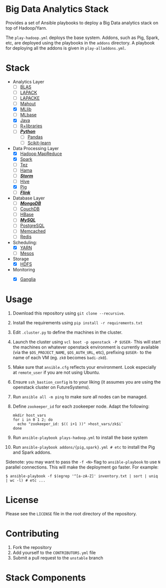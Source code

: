 # Big Data Analytics Stack

Provides a set of Ansible playbooks to deploy a Big Data analytics
stack on top of Hadoop/Yarn.

The `play-hadoop.yml` deploys the base system. Addons, such as Pig,
Spark, etc, are deployed using the playbooks in the `addons`
directory. A playbook for deploying all the addons is given in
`play-alladdons.yml`.


# Stack

- Analytics Layer
   * [ ] [BLAS](http://www.netlib.org/blas/)
   * [ ] [LAPACK](http://www.netlib.org/lapack/)
   * [ ] [LAPACKE](http://www.netlib.org/lapack/lapacke.html)
   * [ ] [Mahout](http://mahout.apache.org/)
   * [X] [MLlib](http://spark.apache.org/docs/latest/mllib-guide.html)
   * [ ] [MLbase](http://www.mlbase.org/)
   * [X] [Java](https://www.java.com/en/)
   * [ ] [R+libraries](https://cran.r-project.org/web/packages/available_packages_by_date.html)
   * [ ] [**_Python_**](https://www.python.org/)
      * [ ] [Pandas](http://pandas.pydata.org/)
      * [ ] [Scikit-learn](http://scikit-learn.org/stable/)
- Data Processing Layer
   * [X] [Hadoop MapReduce](https://hadoop.apache.org/docs/r1.2.1/mapred_tutorial.html)
   * [X] [Spark](http://spark.apache.org/)
   * [ ] [Tez](https://tez.apache.org/)
   * [ ] [Hama](https://hama.apache.org/)
   * [ ] [**_Storm_**](http://storm.apache.org/)
   * [ ] [Hive](https://hive.apache.org/)
   * [X] [Pig](https://pig.apache.org/)
   * [ ] [**_Flink_**](https://flink.apache.org/)
- Database Layer
    * [ ] [**_MongoDB_**](https://www.mongodb.org/)
    * [ ] [CouchDB](http://couchdb.apache.org/)
    * [ ] [HBase](https://hbase.apache.org/)
    * [ ] [**_MySQL_**](https://www.mysql.com/)
    * [ ] [PostgreSQL](https://www.mysql.com/)
    * [ ] [Memcached](http://memcached.org/)
    * [ ] [Redis](http://redis.io/)
- Scheduling:
  * [X] [YARN](https://hadoop.apache.org/docs/r2.7.1/hadoop-yarn/hadoop-yarn-site/FairScheduler.html)
  * [ ] [Mesos](http://mesos.apache.org/)
- Storage
  * [X] [HDFS](https://hadoop.apache.org/docs/r1.2.1/hdfs_design.html)
- Monitoring
  * [X] [Ganglia](http://ganglia.info/?p=88)


# Usage

1. Download this repository using `git clone --recursive`.
1. Install the requirements using `pip install -r requirements.txt`
1. Edit `.cluster.py` to define the machines in the cluster.
1. Launch the cluster using `vcl boot -p openstack -P $USER-` This
   will start the machines on whatever openstack environment is
   currently available (via the `$OS_PROJECT_NAME`, `$OS_AUTH_URL`,
   etc), prefixing `$USER-` to the name of each VM (eg. `zk0` becomes
   `badi-zk0`).
1. Make sure that `ansible.cfg` reflects your environment. Look
   especially at `remote_user` if you are not using Ubuntu.
1. Ensure `ssh_bastion_config` is to your liking (it assumes you are
   using the openstack cluster on FutureSystems).
1. Run `ansible all -m ping` to make sure all nodes can be managed.
1. Define `zookeeper_id` for each zookeeper node. Adapt the following:

    ```
    mkdir host_vars
    for i in 0 1 2; do
      echo "zookeeper_id: $(( i+1 ))" >host_vars/zk$i`
    done
    ```

1. Run `ansible-playbook plays-hadoop.yml` to install the base system
1. Run `ansible-playbook addons/{pig,spark}.yml # etc` to install the
   Pig and Spark addons.


Sidenote: you may want to pass the `-f <N>` flag to `ansible-playbook` to use `N` parallel connections.
This will make the deployment go faster.
For example:

```
$ ansible-playbook -f $(egrep '^[a-zA-Z]' inventory.txt | sort | uniq | wc -l) # etc ...
```


# License

Please see the `LICENSE` file in the root directory of the repository.


# Contributing

1. Fork the repository
1. Add yourself to the `CONTRIBUTORS.yml` file
1. Submit a pull request to the `unstable` branch


# Stack Components

<!-- This is a list of the components with the associated information: -->
<!-- - description of purpose -->
<!-- - summary of general usage -->
<!-- - references (with links) to any scientific publications by the authors -->
<!-- - official documentation -->
<!-- - links to third party tutorials and demonstrations -->

<!-- The name of the technology should link to the project webpage -->
